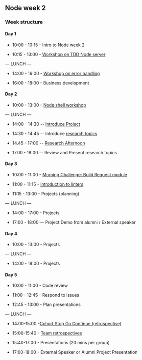 ## Node week 2

### Week structure

#### Day 1

- 10:00 - 10:15 - Intro to Node week 2

- 10:15 - 13:00 - [Workshop on TDD Node server](https://github.com/foundersandcoders/ws-tdd-node-server)

— LUNCH —

- 14:00 - 16:00 - [Workshop on error handling](https://github.com/foundersandcoders/error-handling-workshop)

- 16:00 - 18:00 - Business development

#### Day 2

- 10:00 - 13:00 - [Node shell workshop](https://github.com/foundersandcoders/Node-Shell-Workshop/)

— LUNCH —

- 14:00 - 14:30
-- [Introduce Project](./project.md)

- 14:30 - 14:45
-- Introduce [research topics](./research-afternoon.md)

- 14.45 - 17:00
-- [Research Afternoon](./research-afternoon.md)

- 17.00 - 18:00
-- Review and Present research topics

#### Day 3

- 10:00 - 11:00 - [Morning Challenge: Build Request module](https://github.com/foundersandcoders/mc-request-module-workshop)

- 11:00 - 11:15 - [Introduction to linters](./linter.md)

- 11:15 - 13:00 - Projects (planning)

— LUNCH —

- 14:00 - 17:00 - Projects

- 17:00 - 18:00 — Project Demo from alumni / External speaker

#### Day 4

- 10:00 - 13:00 - Projects

— LUNCH —

- 14:00 - 18:00 - Projects

#### Day 5

- 10:00 - 11:00 - Code review

- 11:00 - 12:45 - Respond to issues

- 12:45 - 13:00 - Plan presentations

— LUNCH —

- 14:00-15:00 -[Cohort Stop Go Continue (retrospective)](./retrospectives.md#cohort-retrospective)

- 15:00-15:40 - [Team retrospectives](./retrospectives.md#team-retrospective)

- 15:40-17:00 - Presentations (20 mins per group)

- 17:00-18:00 - External Speaker or Alumni Project Presentation
